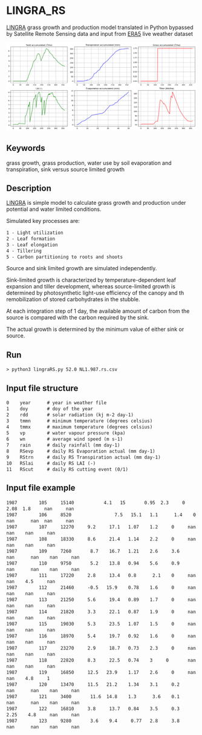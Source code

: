 # LINGRA_RS
 [LINGRA][1] grass growth and production model translated in Python bypassed by Satellite Remote Sensing data and input from [ERA5][2] live weather dataset

![output](https://github.com/YannChemin/LINGRA_RS/blob/master/Figure_1.png "LINGRA_RS output")

## Keywords
grass growth, grass production, water use by soil evaporation and transpiration, sink versus source limited growth

## Description
[LINGRA][1] is simple model to calculate grass growth and production under potential and water limited conditions. 

Simulated key processes are:

```
1 - Light utilization
2 - Leaf formation
3 - Leaf elongation
4 - Tillering
5 - Carbon partitioning to roots and shoots
```

Source and sink limited growth are simulated independently. 

Sink-limited growth is characterized by temperature-dependent leaf expansion and tiller development, whereas source-limited growth is determined by photosynthetic light-use efficiency of the canopy and th remobilization of stored carbohydrates in the stubble. 

At each integration step of 1 day, the available amount of carbon from the source is compared with the carbon required by the sink. 

The actual growth is determined by the minimum value of either sink or source.

## Run

```
> python3 lingraRS.py 52.0 NL1.987.rs.csv
```

## Input file structure

```
0    year      # year in weather file
1    doy       # doy of the year
2    rdd       # solar radiation (kj m-2 day-1)
3    tmmn      # minimum temperature (degrees celsius)
4    tmmx      # maximum temperature (degrees celsius)
5    vp        # water vapour pressure (kpa)
6    wn        # average wind speed (m s-1)
7    rain      # daily rainfall (mm day-1)
8    RSevp     # daily RS Evaporation actual (mm day-1)
9    RStrn     # daily RS Transpiration actual (mm day-1)
10   RSlai     # daily RS LAI (-)
11   RScut     # daily RS cutting event (0/1)
```

## Input file example

```
1987		105		15140			4.1	  15	   0.95	 2.3	 0	   2.08	 1.8	 nan	 nan
1987		106		8520				7.5	  15.1	 1.1	  1.4	 0	   nan  	nan	 nan	 nan
1987		107		12270	  9.2	  17.1	 1.07	 1.2	 0	   nan	  nan	 nan	 nan
1987		108		18330	  8.6	  21.4	 1.14	 2.2	 0	   nan	  nan	 nan	 nan
1987		109		7260	   8.7	  16.7	 1.21	 2.6	 3.6	 nan	  nan	 nan	 nan
1987		110		9750	   5.2	  13.8	 0.94	 5.6	 0.9	 nan	  nan	 nan	 nan
1987		111		17220	  2.8	  13.4	 0.8	  2.1	 0	   nan	  nan	 4.5	 nan
1987		112		21460	  -0.5	 15.9	 0.78	 1.6	 0	   nan	  nan	 nan	 nan
1987		113		21250	  5.6	  19.4	 0.89	 1.7	 0	   nan	  nan	 nan	 nan
1987		114		21820	  3.3	  22.1	 0.87	 1.9	 0	   nan	  nan	 nan	 nan
1987		115		19030	  5.3	  23.5	 1.07	 1.5	 0	   nan	  nan	 nan	 nan
1987		116		18970	  5.4	  19.7	 0.92	 1.6	 0	   nan	  nan	 nan	 nan
1987		117		23270	  2.9	  18.7	 0.73	 2.3	 0	   nan	  nan	 nan	 nan
1987		118		22820	  8.3	  22.5	 0.74	 3	   0	   nan	  nan	 nan	 nan
1987		119		16850	  12.5	 23.9	 1.17	 2.6	 0	   nan	  nan	 4.8	 1
1987		120		13470	  11.5	 21.2	 1.34	 3.1	 0.2	 nan	  nan	 nan	 nan
1987		121		3400	   11.6	 14.8	 1.3	  3.6	 0.1	 nan	  nan	 nan	 nan
1987		122		16810	  3.8	  13.7	 0.84	 3.5	 0.3	 2.25	 4.8	 nan	 nan
1987		123		9280	   3.6	  9.4	  0.77	 2.8	 3.8	 nan	  nan	 nan	 nan
```

[1]: https://models.pps.wur.nl/lingra-model-simple-grass-model-potential-and-water-limited-conditions 
[2]: https://www.ecmwf.int/en/forecasts/datasets/reanalysis-datasets/era5
